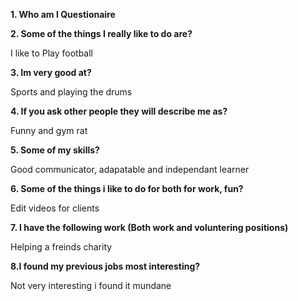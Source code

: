**1. Who am I Questionaire**

**2. Some of the things I really like to do are?**

I like to Play football

**3. Im very good at?**

Sports and playing the drums 

**4. If you ask other people they will describe me as?**

Funny and gym rat

**5. Some of my skills?**

Good communicator, adapatable and independant learner 

**6. Some of the things i like to do for both for work, fun?**

Edit videos for clients

**7. I have the following work (Both work and voluntering positions)**

Helping a freinds charity

**8.I found my previous jobs most interesting?**

Not very interesting i found it mundane